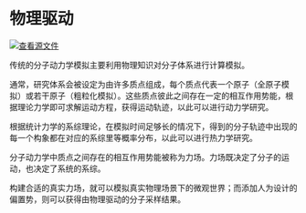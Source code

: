 # 物理驱动

[![查看源文件](https://mindspore-website.obs.cn-north-4.myhuaweicloud.com/website-images/master/resource/_static/logo_source.png)](https://gitee.com/mindspore/docs/blob/master/docs/mindsponge/docs/source_zh_cn/intro/physics_driven.md)

传统的分子动力学模拟主要利用物理知识对分子体系进行计算模拟。

通常，研究体系会被设定为由许多质点组成，每个质点代表一个原子（全原子模拟）或若干原子（粗粒化模拟）。这些质点彼此之间存在一定的相互作用势能，根据理论力学即可求解运动方程，获得运动轨迹，以此可以进行动力学研究。

根据统计力学的系综理论，在模拟时间足够长的情况下，得到的分子轨迹中出现的每一个构象都在对应的系综里等概率分布，以此可以进行热力学研究。

分子动力学中质点之间存在的相互作用势能被称为力场。力场既决定了分子的运动，也决定了系统的系综。

构建合适的真实力场，就可以模拟真实物理场景下的微观世界；而添加人为设计的偏置势，则可以获得由物理驱动的分子采样结果。

